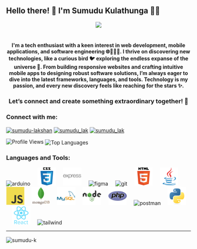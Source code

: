 ## Hello there! 👋 I'm Sumudu Kulathunga 👨‍💻
<p align="center">
<img src="https://github.com/Anmol-Baranwal/Cool-GIFs-For-GitHub/assets/74038190/80728820-e06b-4f96-9c9e-9df46f0cc0a5" width="800">
<br><br>
<h4 align="center">I'm a tech enthusiast with a keen interest in web development, mobile applications, and software engineering 🌐📱👨‍💻. I thrive on discovering new technologies, like a curious bird 🐦 exploring the endless expanse of the universe 🌌. From building responsive websites and crafting intuitive mobile apps to designing robust software solutions, I’m always eager to dive into the latest frameworks, languages, and tools. Technology is my passion, and every new discovery feels like reaching for the stars ✨. </h4>
</p>    
<p align="center">
<h3 align="center">Let’s connect and create something extraordinary together! 🚀</h3>
</p>

<h3 align="left">Connect with me:</h3> 
<p align="left">
<a href="https://linkedin.com/in/sumudu-lakshan" target="blank"><img align="center" src="https://raw.githubusercontent.com/rahuldkjain/github-profile-readme-generator/master/src/images/icons/Social/linked-in-alt.svg" alt="sumudu-lakshan" height="30" width="40" /></a>
<a href="https://fb.com/sumudu_lak" target="blank"><img align="center" src="https://raw.githubusercontent.com/rahuldkjain/github-profile-readme-generator/master/src/images/icons/Social/facebook.svg" alt="sumudu_lak" height="30" width="40" /></a>
<a href="https://instagram.com/sumudu_lak" target="blank"><img align="center" src="https://raw.githubusercontent.com/rahuldkjain/github-profile-readme-generator/master/src/images/icons/Social/instagram.svg" alt="sumudu_lak" height="30" width="40" /></a>
</p>
<img src="https://komarev.com/ghpvc/?username=sumudu-k&label=Profile%20Views&color=0e75b6&style=flat" alt="Profile Views" />
<img align="center" src="https://github-readme-stats.vercel.app/api/top-langs/?username=sumudu-k&layout=compact&theme=vue&hide_border=true" alt="Top Languages" />

<h3 align="left">Languages and Tools:</h3>
<p align="left"> 
    <img src="https://cdn.worldvectorlogo.com/logos/arduino-1.svg" alt="arduino" width="50" height="50"/> &nbsp;&nbsp;&nbsp;
    <img src="https://raw.githubusercontent.com/devicons/devicon/master/icons/css3/css3-original-wordmark.svg" alt="css3" width="50" height="50"/> &nbsp;&nbsp;&nbsp;
    <img src="https://raw.githubusercontent.com/devicons/devicon/master/icons/express/express-original-wordmark.svg" alt="express" width="50" height="50"/> &nbsp;&nbsp;&nbsp;
    <img src="https://www.vectorlogo.zone/logos/figma/figma-icon.svg" alt="figma" width="50" height="50"/> &nbsp;&nbsp;&nbsp;
    <img src="https://www.vectorlogo.zone/logos/git-scm/git-scm-icon.svg" alt="git" width="50" height="50"/> &nbsp;&nbsp;&nbsp;
    <img src="https://raw.githubusercontent.com/devicons/devicon/master/icons/html5/html5-original-wordmark.svg" alt="html5" width="50" height="50"/> &nbsp;&nbsp;&nbsp;
    <img src="https://raw.githubusercontent.com/devicons/devicon/master/icons/java/java-original.svg" alt="java" width="50" height="50"/> &nbsp;&nbsp;&nbsp;
    <img src="https://raw.githubusercontent.com/devicons/devicon/master/icons/javascript/javascript-original.svg" alt="javascript" width="50" height="50"/> &nbsp;&nbsp;&nbsp;
    <img src="https://raw.githubusercontent.com/devicons/devicon/master/icons/mongodb/mongodb-original-wordmark.svg" alt="mongodb" width="50" height="50"/> &nbsp;&nbsp;&nbsp;
    <img src="https://raw.githubusercontent.com/devicons/devicon/master/icons/mysql/mysql-original-wordmark.svg" alt="mysql" width="50" height="50"/> &nbsp;&nbsp;&nbsp;
    <img src="https://raw.githubusercontent.com/devicons/devicon/master/icons/nodejs/nodejs-original-wordmark.svg" alt="nodejs" width="50" height="50"/> &nbsp;&nbsp;&nbsp;
    <img src="https://raw.githubusercontent.com/devicons/devicon/master/icons/php/php-original.svg" alt="php" width="50" height="50"/> &nbsp;&nbsp;&nbsp;
    <img src="https://www.vectorlogo.zone/logos/getpostman/getpostman-icon.svg" alt="postman" width="50" height="50"/> &nbsp;&nbsp;&nbsp;
    <img src="https://raw.githubusercontent.com/devicons/devicon/master/icons/python/python-original.svg" alt="python" width="50" height="50"/> &nbsp;&nbsp;&nbsp;
    <img src="https://raw.githubusercontent.com/devicons/devicon/master/icons/react/react-original-wordmark.svg" alt="react" width="50" height="50"/> &nbsp;&nbsp;&nbsp;
    <img src="https://www.vectorlogo.zone/logos/tailwindcss/tailwindcss-icon.svg" alt="tailwind" width="50" height="50"/>  
</p>

---

<p><img align="center" src="https://github-readme-streak-stats.herokuapp.com/?user=sumudu-k&" alt="sumudu-k" /></p>





